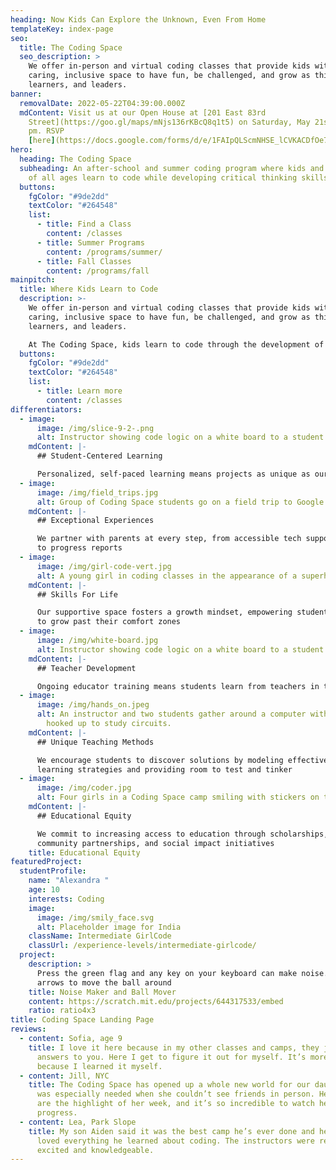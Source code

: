 ```yaml
---
heading: Now Kids Can Explore the Unknown, Even From Home
templateKey: index-page
seo:
  title: The Coding Space
  seo_description: >
    We offer in-person and virtual coding classes that provide kids with a
    caring, inclusive space to have fun, be challenged, and grow as thinkers,
    learners, and leaders.
banner:
  removalDate: 2022-05-22T04:39:00.000Z
  mdContent: Visit us at our Open House at [201 East 83rd
    Street](https://goo.gl/maps/mNjs136rKBcQ8q1t5) on Saturday, May 21st, 2-4
    pm. RSVP
    [here](https://docs.google.com/forms/d/e/1FAIpQLScmNHSE_lCVKACDfOe7pz8J_JtYomr1wm42IU7F9s6ovHJKGA/viewform)!
hero:
  heading: The Coding Space
  subheading: ​​An after-school and summer coding program where kids and students
    of all ages learn to code while developing critical thinking skills.
  buttons:
    fgColor: "#9de2dd"
    textColor: "#264548"
    list:
      - title: Find a Class
        content: /classes
      - title: Summer Programs
        content: /programs/summer/
      - title: Fall Classes
        content: /programs/fall
mainpitch:
  title: Where Kids Learn to Code
  description: >-
    We offer in-person and virtual coding classes that provide kids with a
    caring, inclusive space to have fun, be challenged, and grow as thinkers,
    learners, and leaders.

    At The Coding Space, kids learn to code through the development of computational thinking skills, intellectual confidence, self-expression, and independence.
  buttons:
    fgColor: "#9de2dd"
    textColor: "#264548"
    list:
      - title: Learn more
        content: /classes
differentiators:
  - image:
      image: /img/slice-9-2-.png
      alt: Instructor showing code logic on a white board to a student
    mdContent: |-
      ## Student-Centered Learning

      Personalized, self-paced learning means projects as unique as our students
  - image:
      image: /img/field_trips.jpg
      alt: Group of Coding Space students go on a field trip to Google office in NYC
    mdContent: |-
      ## Exceptional Experiences

      We partner with parents at every step, from accessible tech support
      to progress reports
  - image:
      image: /img/girl-code-vert.jpg
      alt: A young girl in coding classes in the appearance of a superhero.
    mdContent: |-
      ## Skills For Life

      Our supportive space fosters a growth mindset, empowering students
      to grow past their comfort zones
  - image:
      image: /img/white-board.jpg
      alt: Instructor showing code logic on a white board to a student
    mdContent: |-
      ## Teacher Development

      Ongoing educator training means students learn from teachers in the know
  - image:
      image: /img/hands_on.jpeg
      alt: An instructor and two students gather around a computer with electronics
        hooked up to study circuits.
    mdContent: |-
      ## Unique Teaching Methods

      We encourage students to discover solutions by modeling effective
      learning strategies and providing room to test and tinker
  - image:
      image: /img/coder.jpg
      alt: Four girls in a Coding Space camp smiling with stickers on their faces
    mdContent: |-
      ## Educational Equity

      We commit to increasing access to education through scholarships,
      community partnerships, and social impact initiatives
    title: Educational Equity
featuredProject:
  studentProfile:
    name: "Alexandra "
    age: 10
    interests: Coding
    image:
      image: /img/smily_face.svg
      alt: Placeholder image for India
    className: Intermediate GirlCode
    classUrl: /experience-levels/intermediate-girlcode/
  project:
    description: >
      Press the green flag and any key on your keyboard can make noise. Use the
      arrows to move the ball around
    title: Noise Maker and Ball Mover
    content: https://scratch.mit.edu/projects/644317533/embed
    ratio: ratio4x3
title: Coding Space Landing Page
reviews:
  - content: Sofia, age 9
    title: I love it here because in my other classes and camps, they just give the
      answers to you. Here I get to figure it out for myself. It’s more exciting
      because I learned it myself.
  - content: Jill, NYC
    title: The Coding Space has opened up a whole new world for our daughter, which
      was especially needed when she couldn’t see friends in person. Her classes
      are the highlight of her week, and it’s so incredible to watch her
      progress.
  - content: Lea, Park Slope
    title: My son Aiden said it was the best camp he’s ever done and he absolutely
      loved everything he learned about coding. The instructors were really
      excited and knowledgeable.
---
```


